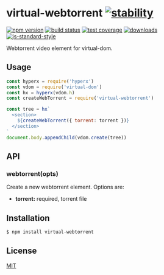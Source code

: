 # virtual-webtorrent [![stability][0]][1]
[![npm version][2]][3] [![build status][4]][5] [![test coverage][6]][7]
[![downloads][8]][9] [![js-standard-style][10]][11]

Webtorrent video element for virtual-dom.

## Usage
```js
const hyperx = require('hyperx')
const vdom = require('virtual-dom')
const hx = hyperx(vdom.h)
const createWebTorrent = require('virtual-webtorrent')

const tree = hx`
  <section>
    ${createWebTorrent({ torrent: torrent })}
  </section>
`
document.body.appendChild(vdom.create(tree))
```

## API
### webtorrent(opts)
Create a new webtorrent element. Options are:
- __torrent:__ required, torrent file

## Installation
```sh
$ npm install virtual-webtorrent
```

## License
[MIT](https://tldrlegal.com/license/mit-license)

[0]: https://img.shields.io/badge/stability-experimental-orange.svg?style=flat-square
[1]: https://nodejs.org/api/documentation.html#documentation_stability_index
[2]: https://img.shields.io/npm/v/virtual-webtorrent.svg?style=flat-square
[3]: https://npmjs.org/package/virtual-webtorrent
[4]: https://img.shields.io/travis/yoshuawuyts/virtual-webtorrent/master.svg?style=flat-square
[5]: https://travis-ci.org/yoshuawuyts/virtual-webtorrent
[6]: https://img.shields.io/codecov/c/github/yoshuawuyts/virtual-webtorrent/master.svg?style=flat-square
[7]: https://codecov.io/github/yoshuawuyts/virtual-webtorrent
[8]: http://img.shields.io/npm/dm/virtual-webtorrent.svg?style=flat-square
[9]: https://npmjs.org/package/virtual-webtorrent
[10]: https://img.shields.io/badge/code%20style-standard-brightgreen.svg?style=flat-square
[11]: https://github.com/feross/standard
